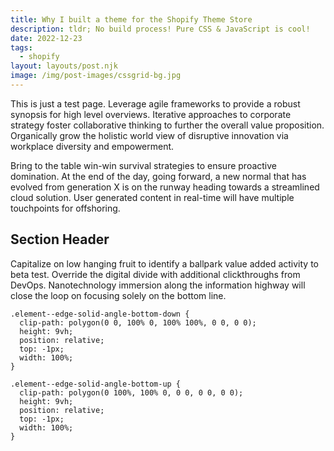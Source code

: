 ```yaml
---
title: Why I built a theme for the Shopify Theme Store
description: tldr; No build process! Pure CSS & JavaScript is cool!
date: 2022-12-23
tags:
  - shopify
layout: layouts/post.njk
image: /img/post-images/cssgrid-bg.jpg
---
```

This is just a test page. Leverage agile frameworks to provide a robust synopsis for high level overviews. Iterative approaches to corporate strategy foster collaborative thinking to further the overall value proposition. Organically grow the holistic world view of disruptive innovation via workplace diversity and empowerment.

Bring to the table win-win survival strategies to ensure proactive domination. At the end of the day, going forward, a new normal that has evolved from generation X is on the runway heading towards a streamlined cloud solution. User generated content in real-time will have multiple touchpoints for offshoring.

## Section Header

Capitalize on low hanging fruit to identify a ballpark value added activity to beta test. Override the digital divide with additional clickthroughs from DevOps. Nanotechnology immersion along the information highway will close the loop on focusing solely on the bottom line.


<pre><code class="lang-css">.element--edge-solid-angle-bottom-down {
  clip-path: polygon(0 0, 100% 0, 100% 100%, 0 0, 0 0);
  height: 9vh;
  position: relative;
  top: -1px;
  width: 100%;
}

.element--edge-solid-angle-bottom-up {
  clip-path: polygon(0 100%, 100% 0, 0 0, 0 0, 0 0);
  height: 9vh;
  position: relative;
  top: -1px;
  width: 100%;
}
</code></pre>
